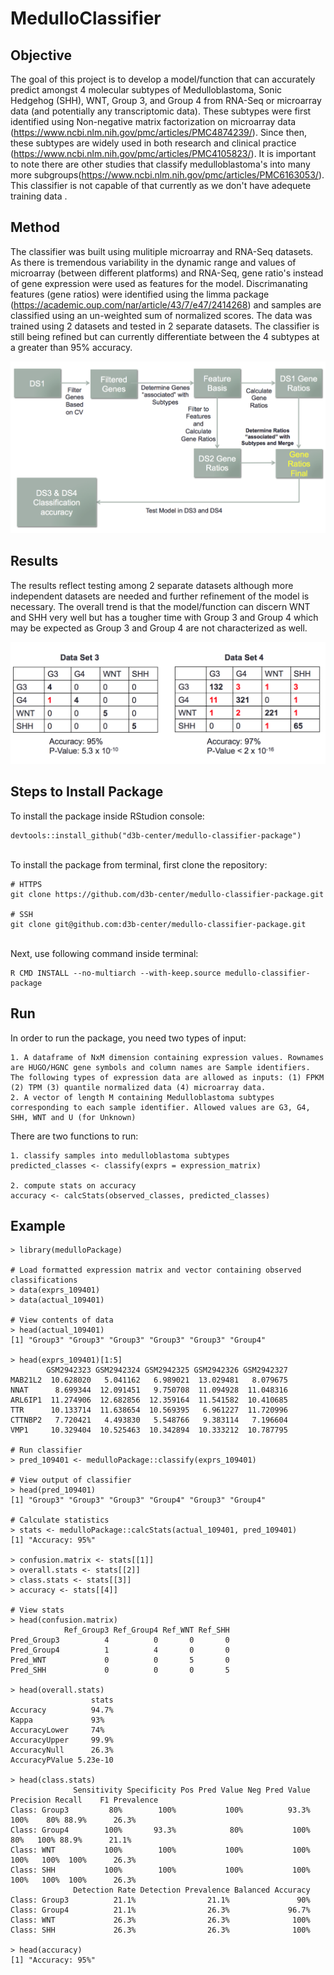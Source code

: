 # MedulloClassifier

## Objective

The goal of this project is to develop a model/function that can accurately predict amongst 4 molecular subtypes of Medulloblastoma, Sonic Hedgehog (SHH), WNT, Group 3, and Group 4 from RNA-Seq or microarray data (and potentially any transcriptomic data). These subtypes were first identified using Non-negative matrix factorization on microarray data  (https://www.ncbi.nlm.nih.gov/pmc/articles/PMC4874239/). Since then, these subtypes are widely used in both research and clinical practice (https://www.ncbi.nlm.nih.gov/pmc/articles/PMC4105823/). It is important to note there are other studies that classify medulloblastoma's into many more subgroups(https://www.ncbi.nlm.nih.gov/pmc/articles/PMC6163053/). This classifier is not capable of that currently as we don't have adequete training data . 

## Method

The classifier was built using mulitiple microarray and RNA-Seq datasets. As there is tremendous variability in the dynamic range and values of microarray (between different platforms) and RNA-Seq, gene ratio's instead of gene expression were used as features for the model. Discrimanating features (gene ratios) were identified using the limma package (https://academic.oup.com/nar/article/43/7/e47/2414268) and samples are classified using an un-weighted sum of normalized scores.  The data was trained using 2 datasets and tested in 2 separate datasets. The classifier is still being refined but can currently differentiate between the 4 subtypes at a greater than 95% accuracy. 

![Workflow](images/workflow.png)

## Results

The results reflect testing among 2 separate datasets although more independent datasets are needed and further refinement of the model is necessary. The overall trend is that the model/function can discern WNT and SHH very well but has a tougher time with Group 3 and Group 4 which may be expected as Group 3 and Group 4 are not characterized as well. 

![Results](images/resultsDataset3_4.png)

## Steps to Install Package
To install the package inside RStudion console:
```
devtools::install_github("d3b-center/medullo-classifier-package")
```
\
To install the package from terminal, first clone the repository:
```
# HTTPS
git clone https://github.com/d3b-center/medullo-classifier-package.git

# SSH
git clone git@github.com:d3b-center/medullo-classifier-package.git
```
\
Next, use following command inside terminal:
```
R CMD INSTALL --no-multiarch --with-keep.source medullo-classifier-package
```

## Run
In order to run the package, you need two types of input:

	1. A dataframe of NxM dimension containing expression values. Rownames are HUGO/HGNC gene symbols and column names are Sample identifiers. The following types of expression data are allowed as inputs: (1) FPKM (2) TPM (3) quantile normalized data (4) microarray data.
	2. A vector of length M containing Medulloblastoma subtypes corresponding to each sample identifier. Allowed values are G3, G4, SHH, WNT and U (for Unknown)


There are two functions to run:

	1. classify samples into medulloblastoma subtypes 
	predicted_classes <- classify(exprs = expression_matrix) 

	2. compute stats on accuracy
	accuracy <- calcStats(observed_classes, predicted_classes)
	
## Example
```
> library(medulloPackage)

# Load formatted expression matrix and vector containing observed classifications
> data(exprs_109401)
> data(actual_109401)

# View contents of data
> head(actual_109401)
[1] "Group3" "Group3" "Group3" "Group3" "Group3" "Group4"

> head(exprs_109401)[1:5]
        GSM2942323 GSM2942324 GSM2942325 GSM2942326 GSM2942327
MAB21L2  10.628020   5.041162   6.989021  13.029481   8.079675
NNAT      8.699344  12.091451   9.750708  11.094928  11.048316
ARL6IP1  11.274906  12.682856  12.359164  11.541582  10.410685
TTR      10.133714  11.638654  10.569395   6.961227  11.720996
CTTNBP2   7.720421   4.493830   5.548766   9.383114   7.196604
VMP1     10.329404  10.525463  10.342894  10.333212  10.787795

# Run classifier
> pred_109401 <- medulloPackage::classify(exprs_109401)

# View output of classifier
> head(pred_109401)
[1] "Group3" "Group3" "Group3" "Group4" "Group3" "Group4"

# Calculate statistics
> stats <- medulloPackage::calcStats(actual_109401, pred_109401)
[1] "Accuracy: 95%"

> confusion.matrix <- stats[[1]]
> overall.stats <- stats[[2]]
> class.stats <- stats[[3]]
> accuracy <- stats[[4]]

# View stats
> head(confusion.matrix)
            Ref_Group3 Ref_Group4 Ref_WNT Ref_SHH
Pred_Group3          4          0       0       0
Pred_Group4          1          4       0       0
Pred_WNT             0          0       5       0
Pred_SHH             0          0       0       5

> head(overall.stats)
                  stats
Accuracy          94.7%
Kappa             93%  
AccuracyLower     74%  
AccuracyUpper     99.9%
AccuracyNull      26.3%
AccuracyPValue 5.23e-10

> head(class.stats)
              Sensitivity Specificity Pos Pred Value Neg Pred Value Precision Recall    F1 Prevalence
Class: Group3         80%        100%           100%          93.3%      100%    80% 88.9%      26.3%
Class: Group4        100%       93.3%            80%           100%       80%   100% 88.9%      21.1%
Class: WNT           100%        100%           100%           100%      100%   100%  100%      26.3%
Class: SHH           100%        100%           100%           100%      100%   100%  100%      26.3%
              Detection Rate Detection Prevalence Balanced Accuracy
Class: Group3          21.1%                21.1%               90%
Class: Group4          21.1%                26.3%             96.7%
Class: WNT             26.3%                26.3%              100%
Class: SHH             26.3%                26.3%              100%

> head(accuracy)
[1] "Accuracy: 95%"

```

